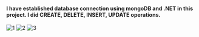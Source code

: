 #### I have established database connection using mongoDB and .NET in this project. I did CREATE, DELETE, INSERT, UPDATE operations.
![1](https://github.com/Akdeniz7/ProjectwMongoDb/assets/103189726/3a4bf2bc-fedf-4f74-a0f8-d942cdf69e95)
![2](https://github.com/Akdeniz7/ProjectwMongoDb/assets/103189726/7d1006a5-ac46-4600-9c3b-e664713b7f4e)
![3](https://github.com/Akdeniz7/ProjectwMongoDb/assets/103189726/3ae1a6c4-88bc-48ed-b339-5a63cf83b834)
